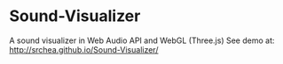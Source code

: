 Sound-Visualizer
================

A sound visualizer in Web Audio API and WebGL (Three.js)
See demo at: http://srchea.github.io/Sound-Visualizer/
